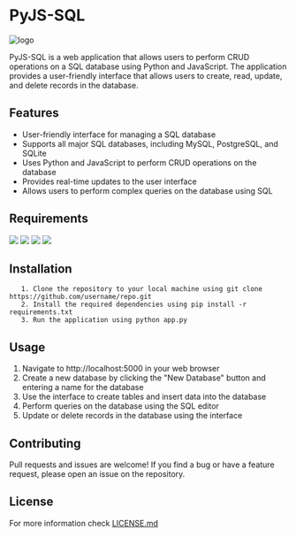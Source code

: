 # PyJS-SQL
![logo](https://images2.imgbox.com/7e/0d/y98PHrHU_o.png)

PyJS-SQL is a web application that allows users to perform CRUD operations on a SQL database using Python and JavaScript. The application provides a user-friendly interface that allows users to create, read, update, and delete records in the database.

## Features
   - User-friendly interface for managing a SQL database
   - Supports all major SQL databases, including MySQL, PostgreSQL, and SQLite
   - Uses Python and JavaScript to perform CRUD operations on the database
   - Provides real-time updates to the user interface
   - Allows users to perform complex queries on the database using SQL

## Requirements
<!--python--><a href="https://www.python.org/downloads/"><img src="https://img.shields.io/badge/Python-Downloads-blue.svg"></a> <!--javascript
--><a href="https://developer.mozilla.org/en-US/docs/Web/JavaScript"><img src="https://img.shields.io/badge/MDN-JavaScript-yellow.svg"></a> <!--flask--><a href="https://flask.palletsprojects.com/en/2.0.x/installation/"><img src="https://img.shields.io/badge/Flask-Installation-green.svg"></a> <!--sql--><a href="https://docs.sqlalchemy.org/en/14/intro.html#installation-guide"><img src="https://img.shields.io/badge/SQLAlchemy-Installation%20Guide-orange.svg"></a> <!--bootstrap--><a href="https://getbootstrap.com/docs/5.1/getting-started/download/"><img src="https://img.shields.io/badge/Bootstrap-Getting%20Started-purple.svg"></a>

## Installation
```
   1. Clone the repository to your local machine using git clone https://github.com/username/repo.git
   2. Install the required dependencies using pip install -r requirements.txt
   3. Run the application using python app.py
```

## Usage

   1. Navigate to http://localhost:5000 in your web browser
   2. Create a new database by clicking the "New Database" button and entering a name for the database
   3. Use the interface to create tables and insert data into the database
   4. Perform queries on the database using the SQL editor
   5. Update or delete records in the database using the interface

## Contributing

Pull requests and issues are welcome! If you find a bug or have a feature request, please open an issue on the repository.

## License
For more information check [LICENSE.md](https://github.com/Vickouma77/PyJS-SQL/blob/main/LICENSE.md)
